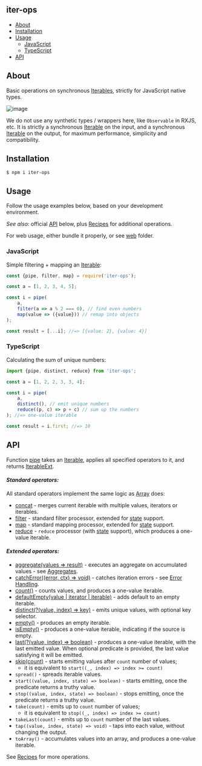 iter-ops
--------

* [About](#about)
* [Installation](#installation)
* [Usage](#usage)
    * [JavaScript](#javascript)
    * [TypeScript](#typescript)
* [API]

## About

Basic operations on synchronous [Iterables], strictly for JavaScript native types.

![image](https://user-images.githubusercontent.com/5108906/142058291-b39d7226-56a4-4df0-8dc1-2ff2c6c18f10.png)

We do not use any synthetic types / wrappers here, like `Observable` in RXJS, etc. It is strictly a
synchronous [Iterable] on the input, and a synchronous [Iterable] on the output, for maximum performance, simplicity and
compatibility.

## Installation

```
$ npm i iter-ops
```

## Usage

Follow the usage examples below, based on your development environment.

_See also:_ official [API] below, plus [Recipes] for additional operations.

For web usage, either bundle it properly, or see [web](./web) folder.

### JavaScript

Simple filtering + mapping an [Iterable]:

```js
const {pipe, filter, map} = require('iter-ops');

const a = [1, 2, 3, 4, 5];

const i = pipe(
    a,
    filter(a => a % 2 === 0), // find even numbers
    map(value => ({value})) // remap into objects
);

const result = [...i]; //=> [{value: 2}, {value: 4}]
```

### TypeScript

Calculating the sum of unique numbers:

```ts
import {pipe, distinct, reduce} from 'iter-ops';

const a = [1, 2, 2, 3, 3, 4];

const i = pipe(
    a,
    distinct(), // emit unique numbers
    reduce((p, c) => p + c) // sum up the numbers
); //=> one-value iterable

const result = i.first; //=> 10
```

## API

Function [pipe] takes an [Iterable], applies all specified operators to it, and returns
[IterableExt](https://github.com/vitaly-t/iter-ops/blob/main/src/types.ts#L25).

#### <i>Standard operators:</i>

All standard operators implement the same logic as [Array] does:

* [concat] - merges current iterable with multiple values, iterators or iterables.
* [filter] - standard filter processor, extended for [state] support.
* [map] - standard mapping processor, extended for [state] support.
* [reduce] - `reduce` processor (with [state] support), which produces a one-value iterable.

#### <i>Extended operators:</i>

* [aggregate(values => result)](https://github.com/vitaly-t/iter-ops/blob/main/src/ops/aggregate.ts) - executes an aggregate on accumulated values - see [Aggregates].
* [catchError((error, ctx) => void)](https://github.com/vitaly-t/iter-ops/blob/main/src/ops/catch-error.ts) - catches iteration errors - see [Error Handling].
* [count()](https://github.com/vitaly-t/iter-ops/blob/main/src/ops/count.ts) - counts values, and produces a one-value iterable.
* [defaultEmpty(value | iterator | iterable)](https://github.com/vitaly-t/iter-ops/blob/main/src/ops/default-empty.ts) - adds default to an empty iterable.
* [distinct(?(value, index) => key)](https://github.com/vitaly-t/iter-ops/blob/main/src/ops/distinct.ts) - emits unique values, with optional key selector.
* [empty()](https://github.com/vitaly-t/iter-ops/blob/main/src/ops/empty.ts) - produces an empty iterable.
* [isEmpty()](https://github.com/vitaly-t/iter-ops/blob/main/src/ops/is-empty.ts) - produces a one-value iterable, indicating if the source is empty.
* [last(?(value, index) => boolean)](https://github.com/vitaly-t/iter-ops/blob/main/src/ops/last.ts) - produces a one-value iterable, with the last emitted value. When optional
  predicate is provided, the last value satisfying it will be emitted.
* [skip(count)](./src/ops/skip.ts) - starts emitting values after `count` number of values;
    - it is equivalent to `start((_, index) => index >= count)`
* `spread()` - spreads iterable values.
* `start((value, index, state) => boolean)` - starts emitting, once the predicate returns a truthy value.
* `stop((value, index, state) => boolean)` - stops emitting, once the predicate returns a truthy value.
* `take(count)` - emits up to `count` number of values;
    - it is equivalent to `stop((_, index) => index >= count)`
* `takeLast(count)` - emits up to `count` number of the last values.
* `tap((value, index, state) => void)` - taps into each value, without changing the output.
* `toArray()` - accumulates values into an array, and produces a one-value iterable.

See [Recipes] for more operations.

[API]:#api

[Error Handling]:https://github.com/vitaly-t/iter-ops/wiki/Error-Handling

[Iterable]:https://javascript.info/iterable

[Iterables]:https://javascript.info/iterable

[Array]:https://developer.mozilla.org/en-US/docs/Web/JavaScript/Reference/Global_Objects/Array

[concat]:https://developer.mozilla.org/en-US/docs/Web/JavaScript/Reference/Global_Objects/Array/concat

[filter]:https://developer.mozilla.org/en-US/docs/Web/JavaScript/Reference/Global_Objects/Array/filter

[map]:https://developer.mozilla.org/en-US/docs/Web/JavaScript/Reference/Global_Objects/Array/map

[reduce]:https://developer.mozilla.org/en-US/docs/Web/JavaScript/Reference/Global_Objects/Array/Reduce

[WiKi]:https://github.com/vitaly-t/iter-ops/wiki

[pipe]:https://github.com/vitaly-t/iter-ops/blob/main/src/pipe.ts

[Recipes]:https://github.com/vitaly-t/iter-ops/wiki/Recipes

[state]:https://github.com/vitaly-t/iter-ops/wiki/Iteration-State

[Aggregates]:https://github.com/vitaly-t/iter-ops/wiki/Aggregates

